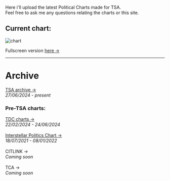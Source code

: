 <link rel="stylesheet" href="assets/css/style.css">
<!-- STYLES ABOVE - DO NOT REMOVE -->


Here i'll upload the latest Political Charts made for TSA.\
Feel free to ask me any questions relating the charts or this site.

## Current chart:
<img src="https://miiiiiilaaaan.github.io/PoliticalChart/chart.png" alt="chart">

Fullscreen version [here →](https://miiiiiilaaaan.github.io/PoliticalChart/chart.png)

---

# Archive 

[TSA archive →](ArchivePage.md)\
    *27/06/2024 - present*


### Pre-TSA charts:
[TDC charts →](TDCCharts.md)\
    *22/02/2024 - 24/06/2024*\
\
[Interstellar Politics Chart →](InterstellarCharts.md)\
    *18/07/2021 - 08/01/2022*\
\
CITLINK →\
*Coming soon*\
\
TCA →\
*Coming soon*




<!-- STYLES - DO NOT REMOVE -->
<link rel="stylesheet" href="assets/css/style.css">
